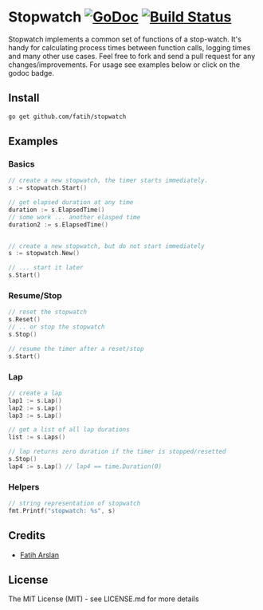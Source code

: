 # Stopwatch [![GoDoc](https://godoc.org/github.com/fatih/stopwatch?status.png)](http://godoc.org/github.com/fatih/stopwatch) [![Build Status](https://travis-ci.org/fatih/stopwatch.png)](https://travis-ci.org/fatih/stopwatch)

Stopwatch implements a common set of functions of a stop-watch. It's handy for
calculating process times between function calls, logging times and many other
use cases. Feel free to fork and send a pull request for any
changes/improvements. For usage see examples below or click on the godoc
badge.

## Install

```bash
go get github.com/fatih/stopwatch
```

## Examples

### Basics

```go
// create a new stopwatch, the timer starts immediately.
s := stopwatch.Start()

// get elapsed duration at any time
duration := s.ElapsedTime()
// some work ... another elasped time
duration2 := s.ElapsedTime()


// create a new stopwatch, but do not start immediately
s := stopwatch.New()

// ... start it later
s.Start()
```

### Resume/Stop

```go
// reset the stopwatch
s.Reset()
// .. or stop the stopwatch
s.Stop()

// resume the timer after a reset/stop
s.Start()
```

### Lap

```go
// create a lap
lap1 := s.Lap()
lap2 := s.Lap()
lap3 := s.Lap()

// get a list of all lap durations
list := s.Laps()

// lap returns zero duration if the timer is stopped/resetted
s.Stop()
lap4 := s.Lap() // lap4 == time.Duration(0)
```

### Helpers
```go
// string representation of stopwatch
fmt.Printf("stopwatch: %s", s)
```

## Credits

 * [Fatih Arslan](https://github.com/fatih)

## License

The MIT License (MIT) - see LICENSE.md for more details
